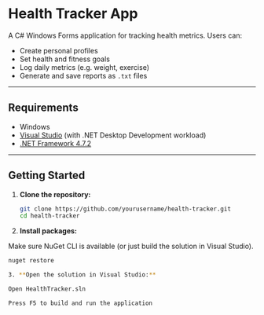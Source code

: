 # Health Tracker App

A C# Windows Forms application for tracking health metrics. Users can:

- Create personal profiles
- Set health and fitness goals
- Log daily metrics (e.g. weight, exercise)
- Generate and save reports as `.txt` files

---

## Requirements

- Windows
- [Visual Studio](https://visualstudio.microsoft.com/) (with .NET Desktop Development workload)
- [.NET Framework 4.7.2](https://dotnet.microsoft.com/en-us/download/dotnet-framework/net472)

---

## Getting Started

1. **Clone the repository:**

   ```bash
   git clone https://github.com/yourusername/health-tracker.git
   cd health-tracker


2. **Install packages:**

  Make sure NuGet CLI is available (or just build the solution in Visual Studio).
  
  ```bash
  nuget restore

3. **Open the solution in Visual Studio:**

  Open HealthTracker.sln
  
  Press F5 to build and run the application
